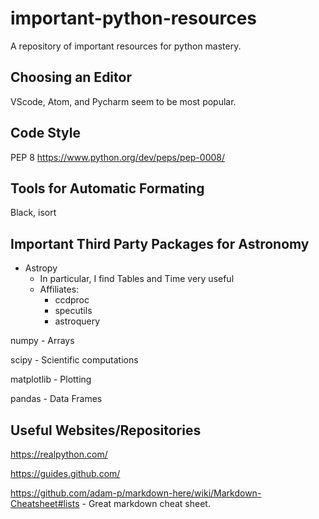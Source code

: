 # important-python-resources
A repository of important resources for python mastery.

## Choosing an Editor
VScode, Atom, and Pycharm seem to be most popular.

## Code Style
PEP 8 https://www.python.org/dev/peps/pep-0008/

## Tools for Automatic Formating
Black, isort

## Important Third Party Packages for Astronomy
- Astropy
  - In particular, I find Tables and Time very useful
  - Affiliates:
    - ccdproc
    - specutils
    - astroquery

numpy - Arrays

scipy - Scientific computations

matplotlib - Plotting

pandas - Data Frames

## Useful Websites/Repositories

https://realpython.com/

https://guides.github.com/

https://github.com/adam-p/markdown-here/wiki/Markdown-Cheatsheet#lists - Great markdown cheat sheet.


